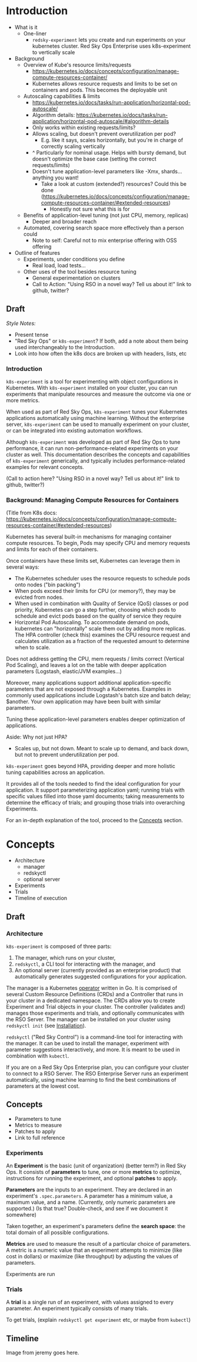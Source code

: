 
# Introduction
- What is it
	- One-liner
		- `redsky-experiment` lets you create and run experiments on your kubernetes cluster. Red Sky Ops Enterprise uses k8s-experiment to vertically scale
- Background
	- Overview of Kube's resource limits/requests
		- https://kubernetes.io/docs/concepts/configuration/manage-compute-resources-container/
		- Kubernetes allows resource requests and limits to be set on containers and pods. This becomes the deployable unit
	- Autoscaling capabilities & limits
		- https://kubernetes.io/docs/tasks/run-application/horizontal-pod-autoscale/
		- Algorithm details: https://kubernetes.io/docs/tasks/run-application/horizontal-pod-autoscale/#algorithm-details
		- Only works within existing requests/limits?
		- Allows scaling, but doesn't prevent overutilization per pod?
			- E.g. like it says, scales horizontally, but you're in charge of correctly scaling vertically
		- ^ Particularly for nominal usage. Helps with bursty demand, but doesn't optimize the base case (setting the correct requests/limits)
		- Doesn't tune application-level parameters like -Xmx, shards... anything you want!
			- Take a look at custom (extended?) resources? Could this be done (https://kubernetes.io/docs/concepts/configuration/manage-compute-resources-container/#extended-resources)
				- Honestly not sure what this is for
	- Benefits of application-level tuning (not just CPU, memory, replicas)
		- Deeper and broader reach
	- Automated, covering search space more effectively than a person could
		- Note to self: Careful not to mix enterprise offering with OSS offering
- Outline of features
	- Experiments, under conditions you define
		- Real load, load tests...
	- Other uses of the tool besides resource tuning
		- General experimentation on clusters
		- Call to Action: "Using RSO in a novel way? Tell us about it!" link to github, twitter?

## Draft
*Style Notes:*
- Present tense
- "Red Sky Ops" or `k8s-experiment`? If both, add a note about them being used interchangeably to the Introduction.
- Look into how often the k8s docs are broken up with headers, lists, etc

### Introduction
`k8s-experiment` is a tool for experimenting with object configurations in Kubernetes. With `k8s-experiment` installed on your cluster, you can run experiments that manipulate resources and measure the outcome via one or more metrics.

When used as part of Red Sky Ops, `k8s-experiment` tunes your Kubernetes applications automatically using machine learning. Without the enterprise server, `k8s-experiment` can be used to manually experiment on your cluster, or can be integrated into existing automation workflows.

Although `k8s-experiment` was developed as part of Red Sky Ops to tune performance, it can run non-performance-related experiments on your cluster as well. This documentation describes the concepts and capabilities of `k8s-experiment` generically, and typically includes performance-related examples for relevant concepts.

(Call to action here? "Using RSO in a novel way? Tell us about it!" link to github, twitter?)

### Background: Managing Compute Resources for Containers
(Title from K8s docs: https://kubernetes.io/docs/concepts/configuration/manage-compute-resources-container/#extended-resources)

Kubernetes has several built-in mechanisms for managing container compute resources. To begin, Pods may specify CPU and memory requests and limits for each of their containers.

Once containers have these limits set, Kubernetes can leverage them in several ways:

- The Kubernetes scheduler uses the resource requests to schedule pods onto nodes ("bin packing")
- When pods exceed their limits for CPU (or memory?), they may be evicted from nodes.
- When used in combination with Quality of Service (QoS) classes or pod priority, Kubernetes can go a step further, choosing which pods to schedule and evict pods based on the quality of service they require
- Horizontal Pod Autoscaling. To accommodate demand on pods, kubernetes can "horizontally" scale them out by adding more replicas. The HPA controller (check this) examines the CPU resource request and calculates utilization as a fraction of the requested amount to determine when to scale.

Does not address getting the CPU, mem requests / limits correct (Vertical Pod Scaling), and leaves a lot on the table with deeper application parameters (Logstash, elastic/JVM examples...)

Moreover, many applications support additional application-specific parameters that are not exposed through a Kubernetes. Examples in commonly used applications include Logstash's batch size and batch delay; $another. Your own application may have been built with similar parameters.

Tuning these application-level parameters enables deeper optimization of applications.

Aside: Why not just HPA?
- Scales up, but not down. Meant to scale up to demand, and back down, but not to prevent underutilization per pod.

`k8s-experiment` goes beyond HPA, providing deeper and more holistic tuning capabilities across an application.

It provides all of the tools needed to find the ideal configuration for your application. It support parameterizing application yaml; running trials with specific values filled into those yaml documents; taking measurements to determine the efficacy of trials; and grouping those trials into overarching Experiments.

For an in-depth explanation of the tool, proceed to the [Concepts]() section.


# Concepts
- Architecture
	- manager
	- redskyctl
	- optional server
- Experiments
- Trials
- Timeline of execution

## Draft
### Architecture
`k8s-experiment` is composed of three parts:
1. The manager, which runs on your cluster,
2. `redskyctl`, a CLI tool for interacting with the manager, and
3. An optional server (currently provided as an enterprise product) that automatically generates suggested configurations for your application.
<!-- TODO: Need a better name for the server. Also, confirm name of manager? And namespace? -->

The manager is a Kubernetes [operator](https://kubernetes.io/docs/concepts/extend-kubernetes/operator/) written in Go. It is comprised of several Custom Resource Definitions (CRDs) and a Controller that runs in your cluster in a dedicated namespace. The CRDs allow you to create Experiment and Trial objects in your cluster. The controller (validates and) manages those experiments and trials, and optionally communicates with the RSO Server. The manager can be installed on your cluster using `redskyctl init` (see [Installation](install.md)).

`redskyctl` ("Red Sky Control") is a command-line tool for interacting with the manager. It can be used to install the manager, experiment with parameter suggestions interactively, and more. It is meant to be used in combination with `kubectl`.

If you are on a Red Sky Ops Enterprise plan, you can configure your cluster to connect to a RSO Server. The RSO Enterprise Server runs an experiment automatically, using machine learning to find the best combinations of parameters at the lowest cost.

## Concepts
- Parameters to tune
- Metrics to measure
- Patches to apply
- Link to full reference

### Experiments
An **Experiment** is the basic (unit of organization) (better term?) in Red Sky Ops. It consists of **parameters** to tune, one or more **metrics** to optimize, instructions for running the experiment, and optional **patches** to apply.

**Parameters** are the inputs to an experiment. They are declared in an experiment's `.spec.parameters`. A parameter has a minimum value, a maximum value, and a name. (Currently, only numeric parameters are supported.) (Is that true? Double-check, and see if we document it somewhere)

Taken together, an experiment's parameters define the **search space**: the total domain of all possible configurations.

**Metrics** are used to measure the result of a particular choice of parameters. A metric is a numeric value that an experiment attempts to minimize (like cost in dollars) or maximize (like throughput) by adjusting the values of parameters.

Experiments are run

### Trials
A **trial** is a single run of an experiment, with values assigned to every parameter. An experiment typically consists of many trials.

To get trials, (explain `redskyctl get experiment` etc, or maybe from `kubectl`)

## Timeline
Image from jeremy goes here.